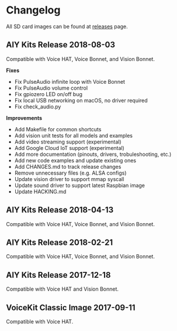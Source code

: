 # Changelog

All SD card images can be found at [releases][github-releases] page.

## AIY Kits Release 2018-08-03

Compatible with Voice HAT, Voice Bonnet, and Vision Bonnet.

**Fixes**

* Fix PulseAudio infinite loop with Voice Bonnet
* Fix PulseAudio volume control
* Fix gpiozero LED on/off bug
* Fix local USB networking on macOS, no driver required
* Fix check_audio.py

**Improvements**

* Add Makefile for common shortcuts
* Add vision unit tests for all models and examples
* Add video streaming support (experimental)
* Add Google Cloud IoT support (experimental)
* Add more documentation (pinouts, drivers, trobuleshooting, etc.)
* Add new code examples and update existing ones
* Add CHANGES.md to track release changes
* Remove unnecessary files (e.g. ALSA configs)
* Update vision driver to support mmap syscall
* Update sound driver to support latest Raspbian image
* Update HACKING.md

## AIY Kits Release 2018-04-13

Compatible with Voice HAT, Voice Bonnet, and Vision Bonnet.

## AIY Kits Release 2018-02-21

Compatible with Voice HAT, Voice Bonnet, and Vision Bonnet.

## AIY Kits Release 2017-12-18

Compatible with Voice HAT and Vision Bonnet.

## VoiceKit Classic Image 2017-09-11

Compatible with Voice HAT.

[github-releases]: https://github.com/google/aiyprojects-raspbian/releases